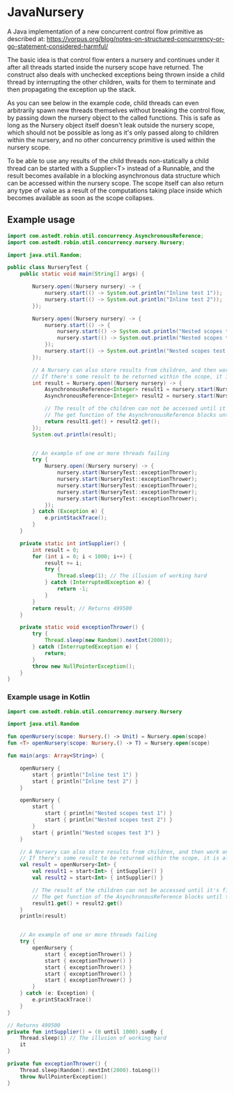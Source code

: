 # JavaNursery
A Java implementation of a new concurrent control flow primitive as described at: https://vorpus.org/blog/notes-on-structured-concurrency-or-go-statement-considered-harmful/

The basic idea is that control flow enters a nursery and continues under it after all threads started inside the nursery scope have returned. The construct also deals with unchecked exceptions being thrown inside a child thread by interrupting the other children, waits for them to terminate and then propagating the exception up the stack.

As you can see below in the example code, child threads can even arbitrarily spawn new threads themselves without breaking the control flow, by passing down the nursery object to the called functions. This is safe as long as the Nursery object itself doesn't leak outside the nursery scope, which should not be possible as long as it's only passed along to children within the nursery, and no other concurrency primitive is used within the nursery scope.

To be able to use any results of the child threads non-statically a child thread can be started with a Supplier\<T\> instead of a Runnable, and the result becomes available in a blocking asynchronous data structure which can be accessed within the nursery scope. The scope itself can also return any type of value as a result of the computations taking place inside which becomes available as soon as the scope collapses.

## Example usage
```java
import com.astedt.robin.util.concurrency.AsynchronousReference;
import com.astedt.robin.util.concurrency.nursery.Nursery;

import java.util.Random;

public class NurseryTest {
    public static void main(String[] args) {

        Nursery.open((Nursery nursery) -> {
            nursery.start(() -> System.out.println("Inline test 1"));
            nursery.start(() -> System.out.println("Inline test 2"));
        });

        Nursery.open((Nursery nursery) -> {
            nursery.start(() -> {
                nursery.start(() -> System.out.println("Nested scopes test 1"));
                nursery.start(() -> System.out.println("Nested scopes test 2"));
            });
            nursery.start(() -> System.out.println("Nested scopes test 3"));
        });

        // A Nursery can also store results from children, and then work on them asynchronously
        // If there's some result to be returned within the scope, it is also passed on as a result of the scope itself.
        int result = Nursery.open((Nursery nursery) -> {
            AsynchronousReference<Integer> result1 = nursery.start(NurseryTest::intSupplier);
            AsynchronousReference<Integer> result2 = nursery.start(NurseryTest::intSupplier);

            // The result of the children can not be accessed until it's finished.
            // The get function of the AsynchronousReference blocks until the result becomes available
            return result1.get() + result2.get();
        });
        System.out.println(result);


        // An example of one or more threads failing
        try {
            Nursery.open((Nursery nursery) -> {
                nursery.start(NurseryTest::exceptionThrower);
                nursery.start(NurseryTest::exceptionThrower);
                nursery.start(NurseryTest::exceptionThrower);
                nursery.start(NurseryTest::exceptionThrower);
                nursery.start(NurseryTest::exceptionThrower);
            });
        } catch (Exception e) {
            e.printStackTrace();
        }
    }

    private static int intSupplier() {
        int result = 0;
        for (int i = 0; i < 1000; i++) {
            result += i;
            try {
                Thread.sleep(1); // The illusion of working hard
            } catch (InterruptedException e) {
                return -1;
            }
        }
        return result; // Returns 499500
    }

    private static void exceptionThrower() {
        try {
            Thread.sleep(new Random().nextInt(2000));
        } catch (InterruptedException e) {
            return;
        }
        throw new NullPointerException();
    }
}
```

### Example usage in Kotlin
```kotlin
import com.astedt.robin.util.concurrency.nursery.Nursery

import java.util.Random

fun openNursery(scope: Nursery.() -> Unit) = Nursery.open(scope)
fun <T> openNursery(scope: Nursery.() -> T) = Nursery.open(scope)

fun main(args: Array<String>) {

    openNursery {
        start { println("Inline test 1") }
        start { println("Inline test 2") }
    }

    openNursery {
        start {
            start { println("Nested scopes test 1") }
            start { println("Nested scopes test 2") }
        }
        start { println("Nested scopes test 3") }
    }

    // A Nursery can also store results from children, and then work on them asynchronously
    // If there's some result to be returned within the scope, it is also passed on as a result of the scope itself.
    val result = openNursery<Int> {
        val result1 = start<Int> { intSupplier() }
        val result2 = start<Int> { intSupplier() }

        // The result of the children can not be accessed until it's finished.
        // The get function of the AsynchronousReference blocks until the result becomes available
        result1.get() + result2.get()
    }
    println(result)


    // An example of one or more threads failing
    try {
        openNursery {
            start { exceptionThrower() }
            start { exceptionThrower() }
            start { exceptionThrower() }
            start { exceptionThrower() }
            start { exceptionThrower() }
        }
    } catch (e: Exception) {
        e.printStackTrace()
    }
}

// Returns 499500
private fun intSupplier() = (0 until 1000).sumBy {
    Thread.sleep(1) // The illusion of working hard
    it
}

private fun exceptionThrower() {
    Thread.sleep(Random().nextInt(2000).toLong())
    throw NullPointerException()
}
```

